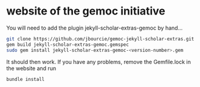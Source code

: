 # website of the gemoc initiative

You will need to add the plugin jekyll-scholar-extras-gemoc by hand...

```bash
git clone https://github.com/jbourcie/gemoc-jekyll-scholar-extras.git
gem build jekyll-scholar-extras-gemoc.gemspec 
sudo gem install jekyll-scholar-extras-gemoc-<version-number>.gem   
```

It should then work.
If you have any problems, remove the Gemfile.lock in the website and run

```bash
bundle install
```
